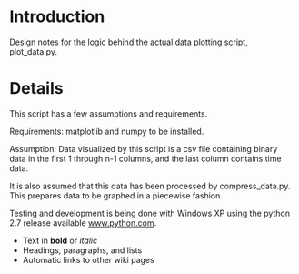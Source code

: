 # Introduction #

Design notes for the logic behind the actual data plotting script, plot\_data.py.

# Details #

This script has a few assumptions and requirements.

Requirements: matplotlib and numpy to be installed.

Assumption:
Data visualized by this script is a csv file containing binary data in the first 1 through n-1 columns, and the last column contains time data.

It is also assumed that this data has been processed by compress\_data.py.  This prepares data to be graphed in a piecewise fashion.

Testing and development is being done with Windows XP using the python 2.7 release available www.python.com.



  * Text in **bold** or _italic_
  * Headings, paragraphs, and lists
  * Automatic links to other wiki pages